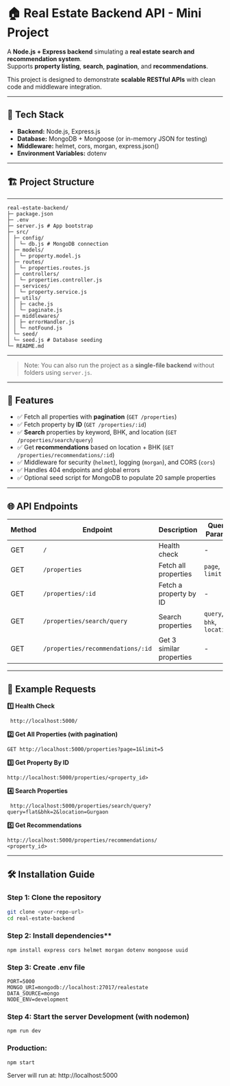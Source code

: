 # 🏠 Real Estate Backend API - Mini Project

A **Node.js + Express backend** simulating a **real estate search and recommendation system**.  
Supports **property listing**, **search**, **pagination**, and **recommendations**.

This project is designed to demonstrate **scalable RESTful APIs** with clean code and middleware integration.

---

## 🔧 Tech Stack

- **Backend:** Node.js, Express.js  
- **Database:** MongoDB + Mongoose (or in-memory JSON for testing)  
- **Middleware:** helmet, cors, morgan, express.json()  
- **Environment Variables:** dotenv  

---

## 🏗 Project Structure

---
```
real-estate-backend/
├─ package.json
├─ .env
├─ server.js # App bootstrap
├─ src/
│ ├─ config/
│ │ └─ db.js # MongoDB connection
│ ├─ models/
│ │ └─ property.model.js
│ ├─ routes/
│ │ └─ properties.routes.js
│ ├─ controllers/
│ │ └─ properties.controller.js
│ ├─ services/
│ │ └─ property.service.js
│ ├─ utils/
│ │ ├─ cache.js
│ │ └─ paginate.js
│ ├─ middlewares/
│ │ ├─ errorHandler.js
│ │ └─ notFound.js
│ └─ seed/
│ └─ seed.js # Database seeding
└─ README.md

```
----

> Note: You can also run the project as a **single-file backend** without folders using `server.js`.

---

## 🚀 Features

- ✅ Fetch all properties with **pagination** (`GET /properties`)  
- ✅ Fetch property by **ID** (`GET /properties/:id`)  
- ✅ **Search** properties by keyword, BHK, and location (`GET /properties/search/query`)  
- ✅ Get **recommendations** based on location + BHK (`GET /properties/recommendations/:id`)  
- ✅ Middleware for security (`helmet`), logging (`morgan`), and CORS (`cors`)  
- ✅ Handles 404 endpoints and global errors  
- ✅ Optional seed script for MongoDB to populate 20 sample properties  

---

## 🌐 API Endpoints

| Method | Endpoint | Description | Query Params |
|--------|----------|-------------|--------------|
| GET    | `/` | Health check | - |
| GET    | `/properties` | Fetch all properties | `page`, `limit` |
| GET    | `/properties/:id` | Fetch a property by ID | - |
| GET    | `/properties/search/query` | Search properties | `query`, `bhk`, `location` |
| GET    | `/properties/recommendations/:id` | Get 3 similar properties | - |

---

## 🧪 Example Requests

**1️⃣ Health Check**


```
 http://localhost:5000/
```
**2️⃣ Get All Properties (with pagination)**
```
GET http://localhost:5000/properties?page=1&limit=5
```
**3️⃣ Get Property By ID**
```
http://localhost:5000/properties/<property_id>

```
**4️⃣ Search Properties**
```
 http://localhost:5000/properties/search/query?query=flat&bhk=2&location=Gurgaon

```


**5️⃣ Get Recommendations**
```
http://localhost:5000/properties/recommendations/
<property_id>
```

---

## 🛠️ Installation Guide

### Step 1: Clone the repository

```bash
git clone <your-repo-url>
cd real-estate-backend
```
### Step 2: Install dependencies**
```
npm install express cors helmet morgan dotenv mongoose uuid

```

### Step 3: Create .env file
```
PORT=5000
MONGO_URI=mongodb://localhost:27017/realestate
DATA_SOURCE=mongo
NODE_ENV=development

```
### Step 4: Start the server Development (with nodemon)
```
npm run dev

```
### Production:
```
npm start

```
Server will run at: http://localhost:5000










